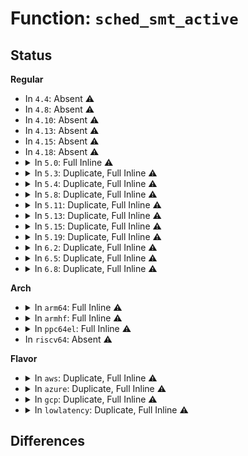 # Function: <code>sched_smt_active</code>

## Status
<b>Regular</b>
<ul>
<li>
In <code>4.4</code>: Absent ⚠️
</li>
<li>
In <code>4.8</code>: Absent ⚠️
</li>
<li>
In <code>4.10</code>: Absent ⚠️
</li>
<li>
In <code>4.13</code>: Absent ⚠️
</li>
<li>
In <code>4.15</code>: Absent ⚠️
</li>
<li>
In <code>4.18</code>: Absent ⚠️
</li>
<li>
<details>
<summary>In <code>5.0</code>: Full Inline ⚠️</summary>

**Collision:** Unique Static

**Inline:** Full

**Transformation:** False

**Instances:**

```
In arch/x86/kernel/cpu/bugs.c (ffffffff81044d3d)
Location: include/linux/sched/smt.h:10
Inline: True
Inline callers:
  - arch/x86/kernel/cpu/bugs.c:l1tf_show_state
  - arch/x86/kernel/cpu/bugs.c:l1tf_show_state
```
</details>
</li>
<li>
<details>
<summary>In <code>5.3</code>: Duplicate, Full Inline ⚠️</summary>

**Collision:** Static Duplication

**Inline:** Full

**Transformation:** False

**Instances:**

```
In arch/x86/kernel/cpu/bugs.c (ffffffff810474be)
Location: include/linux/sched/smt.h:10
Inline: True
```
```
In kernel/cpu.c (ffffffff8109c0d5)
Location: include/linux/sched/smt.h:10
Inline: True
Inline callers:
  - kernel/cpu.c:show_smt_active
```
</details>
</li>
<li>
<details>
<summary>In <code>5.4</code>: Duplicate, Full Inline ⚠️</summary>

**Collision:** Static Duplication

**Inline:** Full

**Transformation:** False

**Instances:**

```
In arch/x86/kernel/cpu/bugs.c (ffffffff81048350)
Location: include/linux/sched/smt.h:10
Inline: True
Inline callers:
  - arch/x86/kernel/cpu/bugs.c:cpu_bugs_smt_update
  - arch/x86/kernel/cpu/bugs.c:cpu_bugs_smt_update
  - arch/x86/kernel/cpu/bugs.c:cpu_bugs_smt_update
  - arch/x86/kernel/cpu/bugs.c:cpu_bugs_smt_update
  - arch/x86/kernel/cpu/bugs.c:cpu_bugs_smt_update
```
```
In kernel/cpu.c (ffffffff810a2655)
Location: include/linux/sched/smt.h:10
Inline: True
Inline callers:
  - kernel/cpu.c:show_smt_active
```
</details>
</li>
<li>
<details>
<summary>In <code>5.8</code>: Duplicate, Full Inline ⚠️</summary>

**Collision:** Static Duplication

**Inline:** Full

**Transformation:** False

**Instances:**

```
In arch/x86/kernel/cpu/bugs.c (ffffffff8104b9f1)
Location: include/linux/sched/smt.h:10
Inline: True
Inline callers:
  - arch/x86/kernel/cpu/bugs.c:tsx_async_abort_show_state
  - arch/x86/kernel/cpu/bugs.c:mds_show_state
  - arch/x86/kernel/cpu/bugs.c:mds_show_state
  - arch/x86/kernel/cpu/bugs.c:l1tf_show_state
  - arch/x86/kernel/cpu/bugs.c:l1tf_show_state
  - arch/x86/kernel/cpu/bugs.c:cpu_bugs_smt_update
  - arch/x86/kernel/cpu/bugs.c:cpu_bugs_smt_update
  - arch/x86/kernel/cpu/bugs.c:cpu_bugs_smt_update
  - arch/x86/kernel/cpu/bugs.c:cpu_bugs_smt_update
  - arch/x86/kernel/cpu/bugs.c:cpu_bugs_smt_update
```
```
In kernel/cpu.c (ffffffff810a9325)
Location: include/linux/sched/smt.h:10
Inline: True
Inline callers:
  - kernel/cpu.c:show_smt_active
```
```
In kernel/sched/topology.c (ffffffff81100f4c)
Location: include/linux/sched/smt.h:10
Inline: True
Inline callers:
  - kernel/sched/topology.c:build_perf_domains
```
</details>
</li>
<li>
<details>
<summary>In <code>5.11</code>: Duplicate, Full Inline ⚠️</summary>

**Collision:** Static Duplication

**Inline:** Full

**Transformation:** False

**Instances:**

```
In arch/x86/kernel/cpu/bugs.c (ffffffff8104af31)
Location: include/linux/sched/smt.h:10
Inline: True
Inline callers:
  - arch/x86/kernel/cpu/bugs.c:tsx_async_abort_show_state
  - arch/x86/kernel/cpu/bugs.c:mds_show_state
  - arch/x86/kernel/cpu/bugs.c:mds_show_state
  - arch/x86/kernel/cpu/bugs.c:l1tf_show_state
  - arch/x86/kernel/cpu/bugs.c:l1tf_show_state
  - arch/x86/kernel/cpu/bugs.c:cpu_bugs_smt_update
  - arch/x86/kernel/cpu/bugs.c:cpu_bugs_smt_update
  - arch/x86/kernel/cpu/bugs.c:cpu_bugs_smt_update
  - arch/x86/kernel/cpu/bugs.c:cpu_bugs_smt_update
  - arch/x86/kernel/cpu/bugs.c:cpu_bugs_smt_update
```
```
In kernel/cpu.c (ffffffff810a4d75)
Location: include/linux/sched/smt.h:10
Inline: True
Inline callers:
  - kernel/cpu.c:show_smt_active
```
```
In kernel/sched/topology.c (ffffffff810ffaa0)
Location: include/linux/sched/smt.h:10
Inline: True
Inline callers:
  - kernel/sched/topology.c:build_perf_domains
```
</details>
</li>
<li>
<details>
<summary>In <code>5.13</code>: Duplicate, Full Inline ⚠️</summary>

**Collision:** Static Duplication

**Inline:** Full

**Transformation:** False

**Instances:**

```
In arch/x86/kernel/cpu/bugs.c (ffffffff8104c811)
Location: include/linux/sched/smt.h:10
Inline: True
Inline callers:
  - arch/x86/kernel/cpu/bugs.c:tsx_async_abort_show_state
  - arch/x86/kernel/cpu/bugs.c:mds_show_state
  - arch/x86/kernel/cpu/bugs.c:mds_show_state
  - arch/x86/kernel/cpu/bugs.c:l1tf_show_state
  - arch/x86/kernel/cpu/bugs.c:l1tf_show_state
  - arch/x86/kernel/cpu/bugs.c:cpu_bugs_smt_update
  - arch/x86/kernel/cpu/bugs.c:cpu_bugs_smt_update
  - arch/x86/kernel/cpu/bugs.c:cpu_bugs_smt_update
  - arch/x86/kernel/cpu/bugs.c:cpu_bugs_smt_update
  - arch/x86/kernel/cpu/bugs.c:cpu_bugs_smt_update
```
```
In kernel/cpu.c (ffffffff810a5a75)
Location: include/linux/sched/smt.h:10
Inline: True
Inline callers:
  - kernel/cpu.c:show_smt_active
```
```
In kernel/sched/fair.c (ffffffff810ec0a1)
Location: include/linux/sched/smt.h:10
Inline: True
Inline callers:
  - kernel/sched/fair.c:select_idle_sibling
```
```
In kernel/sched/topology.c (ffffffff81101ee0)
Location: include/linux/sched/smt.h:10
Inline: True
Inline callers:
  - kernel/sched/topology.c:build_perf_domains
```
</details>
</li>
<li>
<details>
<summary>In <code>5.15</code>: Duplicate, Full Inline ⚠️</summary>

**Collision:** Static Duplication

**Inline:** Full

**Transformation:** False

**Instances:**

```
In arch/x86/kernel/cpu/bugs.c (ffffffff81053cf1)
Location: include/linux/sched/smt.h:10
Inline: True
Inline callers:
  - arch/x86/kernel/cpu/bugs.c:spectre_v2_show_state
  - arch/x86/kernel/cpu/bugs.c:tsx_async_abort_show_state
  - arch/x86/kernel/cpu/bugs.c:mds_show_state
  - arch/x86/kernel/cpu/bugs.c:mds_show_state
  - arch/x86/kernel/cpu/bugs.c:l1tf_show_state
  - arch/x86/kernel/cpu/bugs.c:l1tf_show_state
  - arch/x86/kernel/cpu/bugs.c:cpu_bugs_smt_update
  - arch/x86/kernel/cpu/bugs.c:cpu_bugs_smt_update
  - arch/x86/kernel/cpu/bugs.c:cpu_bugs_smt_update
  - arch/x86/kernel/cpu/bugs.c:cpu_bugs_smt_update
  - arch/x86/kernel/cpu/bugs.c:cpu_bugs_smt_update
  - arch/x86/kernel/cpu/bugs.c:cpu_bugs_smt_update
  - arch/x86/kernel/cpu/bugs.c:unpriv_ebpf_notify
```
```
In kernel/cpu.c (ffffffff810b72d5)
Location: include/linux/sched/smt.h:10
Inline: True
Inline callers:
  - kernel/cpu.c:active_show
```
```
In kernel/sched/fair.c (ffffffff81104674)
Location: include/linux/sched/smt.h:10
Inline: True
Inline callers:
  - kernel/sched/fair.c:select_idle_sibling
```
```
In kernel/sched/topology.c (ffffffff8111e857)
Location: include/linux/sched/smt.h:10
Inline: True
Inline callers:
  - kernel/sched/topology.c:build_perf_domains
```
</details>
</li>
<li>
<details>
<summary>In <code>5.19</code>: Duplicate, Full Inline ⚠️</summary>

**Collision:** Static Duplication

**Inline:** Full

**Transformation:** False

**Instances:**

```
In arch/x86/kernel/cpu/bugs.c (ffffffff8105f856)
Location: include/linux/sched/smt.h:10
Inline: True
Inline callers:
  - arch/x86/kernel/cpu/bugs.c:retbleed_show_state
  - arch/x86/kernel/cpu/bugs.c:spectre_v2_show_state
  - arch/x86/kernel/cpu/bugs.c:mmio_stale_data_show_state
  - arch/x86/kernel/cpu/bugs.c:tsx_async_abort_show_state
  - arch/x86/kernel/cpu/bugs.c:mds_show_state
  - arch/x86/kernel/cpu/bugs.c:mds_show_state
  - arch/x86/kernel/cpu/bugs.c:l1tf_show_state
  - arch/x86/kernel/cpu/bugs.c:l1tf_show_state
  - arch/x86/kernel/cpu/bugs.c:cpu_bugs_smt_update
  - arch/x86/kernel/cpu/bugs.c:cpu_bugs_smt_update
  - arch/x86/kernel/cpu/bugs.c:cpu_bugs_smt_update
  - arch/x86/kernel/cpu/bugs.c:cpu_bugs_smt_update
  - arch/x86/kernel/cpu/bugs.c:cpu_bugs_smt_update
  - arch/x86/kernel/cpu/bugs.c:cpu_bugs_smt_update
  - arch/x86/kernel/cpu/bugs.c:cpu_bugs_smt_update
  - arch/x86/kernel/cpu/bugs.c:unpriv_ebpf_notify
```
```
In kernel/cpu.c (ffffffff810cda75)
Location: include/linux/sched/smt.h:10
Inline: True
Inline callers:
  - kernel/cpu.c:active_show
```
```
In kernel/sched/fair.c (ffffffff81121b0f)
Location: include/linux/sched/smt.h:10
Inline: True
Inline callers:
  - kernel/sched/fair.c:select_idle_sibling
```
```
In kernel/sched/build_utility.c (ffffffff81142ed7)
Location: include/linux/sched/smt.h:10
Inline: True
Inline callers:
  - kernel/sched/build_utility.c:build_perf_domains
```
```
In drivers/idle/intel_idle.c (ffffffff81f29365)
Location: include/linux/sched/smt.h:10
Inline: True
Inline callers:
  - drivers/idle/intel_idle.c:intel_idle_ibrs
```
</details>
</li>
<li>
<details>
<summary>In <code>6.2</code>: Duplicate, Full Inline ⚠️</summary>

**Collision:** Static Duplication

**Inline:** Full

**Transformation:** False

**Instances:**

```
In arch/x86/kernel/cpu/bugs.c (ffffffff8106e146)
Location: include/linux/sched/smt.h:10
Inline: True
Inline callers:
  - arch/x86/kernel/cpu/bugs.c:retbleed_show_state
  - arch/x86/kernel/cpu/bugs.c:spectre_v2_show_state
  - arch/x86/kernel/cpu/bugs.c:mmio_stale_data_show_state
  - arch/x86/kernel/cpu/bugs.c:tsx_async_abort_show_state
  - arch/x86/kernel/cpu/bugs.c:mds_show_state
  - arch/x86/kernel/cpu/bugs.c:mds_show_state
  - arch/x86/kernel/cpu/bugs.c:l1tf_show_state
  - arch/x86/kernel/cpu/bugs.c:l1tf_show_state
  - arch/x86/kernel/cpu/bugs.c:cpu_bugs_smt_update
  - arch/x86/kernel/cpu/bugs.c:cpu_bugs_smt_update
  - arch/x86/kernel/cpu/bugs.c:cpu_bugs_smt_update
  - arch/x86/kernel/cpu/bugs.c:cpu_bugs_smt_update
  - arch/x86/kernel/cpu/bugs.c:cpu_bugs_smt_update
  - arch/x86/kernel/cpu/bugs.c:cpu_bugs_smt_update
  - arch/x86/kernel/cpu/bugs.c:cpu_bugs_smt_update
  - arch/x86/kernel/cpu/bugs.c:unpriv_ebpf_notify
```
```
In kernel/cpu.c (ffffffff810ebba5)
Location: include/linux/sched/smt.h:10
Inline: True
Inline callers:
  - kernel/cpu.c:active_show
```
```
In kernel/sched/fair.c (ffffffff8114d4d4)
Location: include/linux/sched/smt.h:10
Inline: True
Inline callers:
  - kernel/sched/fair.c:select_idle_sibling
```
```
In kernel/sched/build_utility.c (ffffffff8117041f)
Location: include/linux/sched/smt.h:10
Inline: True
Inline callers:
  - kernel/sched/build_utility.c:build_perf_domains
```
```
In drivers/idle/intel_idle.c (ffffffff820d5175)
Location: include/linux/sched/smt.h:10
Inline: True
Inline callers:
  - drivers/idle/intel_idle.c:intel_idle_ibrs
```
</details>
</li>
<li>
<details>
<summary>In <code>6.5</code>: Duplicate, Full Inline ⚠️</summary>

**Collision:** Static Duplication

**Inline:** Full

**Transformation:** False

**Instances:**

```
In arch/x86/kernel/cpu/bugs.c (ffffffff81070fd6)
Location: include/linux/sched/smt.h:10
Inline: True
Inline callers:
  - arch/x86/kernel/cpu/bugs.c:cpu_show_mmio_stale_data
  - arch/x86/kernel/cpu/bugs.c:cpu_show_mmio_stale_data
  - arch/x86/kernel/cpu/bugs.c:retbleed_show_state
  - arch/x86/kernel/cpu/bugs.c:spectre_v2_show_state
  - arch/x86/kernel/cpu/bugs.c:tsx_async_abort_show_state
  - arch/x86/kernel/cpu/bugs.c:mds_show_state
  - arch/x86/kernel/cpu/bugs.c:mds_show_state
  - arch/x86/kernel/cpu/bugs.c:l1tf_show_state
  - arch/x86/kernel/cpu/bugs.c:l1tf_show_state
  - arch/x86/kernel/cpu/bugs.c:cpu_bugs_smt_update
  - arch/x86/kernel/cpu/bugs.c:cpu_bugs_smt_update
  - arch/x86/kernel/cpu/bugs.c:cpu_bugs_smt_update
  - arch/x86/kernel/cpu/bugs.c:cpu_bugs_smt_update
  - arch/x86/kernel/cpu/bugs.c:cpu_bugs_smt_update
  - arch/x86/kernel/cpu/bugs.c:cpu_bugs_smt_update
  - arch/x86/kernel/cpu/bugs.c:cpu_bugs_smt_update
  - arch/x86/kernel/cpu/bugs.c:unpriv_ebpf_notify
```
```
In kernel/cpu.c (ffffffff810f7885)
Location: include/linux/sched/smt.h:10
Inline: True
Inline callers:
  - kernel/cpu.c:active_show
```
```
In kernel/sched/fair.c (ffffffff81154255)
Location: include/linux/sched/smt.h:10
Inline: True
Inline callers:
  - kernel/sched/fair.c:sched_use_asym_prio
  - kernel/sched/fair.c:select_idle_sibling
```
```
In kernel/sched/build_utility.c (ffffffff8118002f)
Location: include/linux/sched/smt.h:10
Inline: True
Inline callers:
  - kernel/sched/build_utility.c:build_perf_domains
```
```
In drivers/idle/intel_idle.c (ffffffff821437d0)
Location: include/linux/sched/smt.h:10
Inline: True
Inline callers:
  - drivers/idle/intel_idle.c:intel_idle_ibrs
```
</details>
</li>
<li>
<details>
<summary>In <code>6.8</code>: Duplicate, Full Inline ⚠️</summary>

**Collision:** Static Duplication

**Inline:** Full

**Transformation:** False

**Instances:**

```
In arch/x86/kernel/cpu/bugs.c (ffffffff81076cd6)
Location: include/linux/sched/smt.h:10
Inline: True
Inline callers:
  - arch/x86/kernel/cpu/bugs.c:retbleed_show_state
  - arch/x86/kernel/cpu/bugs.c:spectre_v2_show_state
  - arch/x86/kernel/cpu/bugs.c:tsx_async_abort_show_state
  - arch/x86/kernel/cpu/bugs.c:mds_show_state
  - arch/x86/kernel/cpu/bugs.c:mds_show_state
  - arch/x86/kernel/cpu/bugs.c:l1tf_show_state
  - arch/x86/kernel/cpu/bugs.c:l1tf_show_state
  - arch/x86/kernel/cpu/bugs.c:cpu_bugs_smt_update
  - arch/x86/kernel/cpu/bugs.c:cpu_bugs_smt_update
  - arch/x86/kernel/cpu/bugs.c:cpu_bugs_smt_update
  - arch/x86/kernel/cpu/bugs.c:cpu_bugs_smt_update
  - arch/x86/kernel/cpu/bugs.c:cpu_bugs_smt_update
  - arch/x86/kernel/cpu/bugs.c:cpu_bugs_smt_update
  - arch/x86/kernel/cpu/bugs.c:cpu_bugs_smt_update
  - arch/x86/kernel/cpu/bugs.c:unpriv_ebpf_notify
```
```
In kernel/cpu.c (ffffffff81100c35)
Location: include/linux/sched/smt.h:10
Inline: True
Inline callers:
  - kernel/cpu.c:active_show
```
```
In kernel/sched/fair.c (ffffffff81161a25)
Location: include/linux/sched/smt.h:10
Inline: True
Inline callers:
  - kernel/sched/fair.c:sched_use_asym_prio
  - kernel/sched/fair.c:select_idle_sibling
```
```
In kernel/sched/build_utility.c (ffffffff8118ed60)
Location: include/linux/sched/smt.h:10
Inline: True
Inline callers:
  - kernel/sched/build_utility.c:sched_is_eas_possible
```
```
In drivers/idle/intel_idle.c (ffffffff82225ee0)
Location: include/linux/sched/smt.h:10
Inline: True
Inline callers:
  - drivers/idle/intel_idle.c:intel_idle_ibrs
```
</details>
</li>
</ul>
<b>Arch</b>
<ul>
<li>
<details>
<summary>In <code>arm64</code>: Full Inline ⚠️</summary>

**Collision:** Unique Static

**Inline:** Full

**Transformation:** False

**Instances:**

```
In kernel/cpu.c (ffff8000100f77d8)
Location: include/linux/sched/smt.h:10
Inline: True
Inline callers:
  - kernel/cpu.c:show_smt_active
```
</details>
</li>
<li>
<details>
<summary>In <code>armhf</code>: Full Inline ⚠️</summary>

**Collision:** Unique Static

**Inline:** Full

**Transformation:** False

**Instances:**

```
In kernel/cpu.c (0)
Location: include/linux/sched/smt.h:15
Inline: True
```
</details>
</li>
<li>
<details>
<summary>In <code>ppc64el</code>: Full Inline ⚠️</summary>

**Collision:** Unique Static

**Inline:** Full

**Transformation:** False

**Instances:**

```
In kernel/cpu.c (c00000000013df7c)
Location: include/linux/sched/smt.h:10
Inline: True
Inline callers:
  - kernel/cpu.c:show_smt_active
```
</details>
</li>
<li>
In <code>riscv64</code>: Absent ⚠️
</li>
</ul>
<b>Flavor</b>
<ul>
<li>
<details>
<summary>In <code>aws</code>: Duplicate, Full Inline ⚠️</summary>

**Collision:** Static Duplication

**Inline:** Full

**Transformation:** False

**Instances:**

```
In arch/x86/kernel/cpu/bugs.c (ffffffff810484c0)
Location: include/linux/sched/smt.h:10
Inline: True
Inline callers:
  - arch/x86/kernel/cpu/bugs.c:cpu_bugs_smt_update
  - arch/x86/kernel/cpu/bugs.c:cpu_bugs_smt_update
  - arch/x86/kernel/cpu/bugs.c:cpu_bugs_smt_update
  - arch/x86/kernel/cpu/bugs.c:cpu_bugs_smt_update
  - arch/x86/kernel/cpu/bugs.c:cpu_bugs_smt_update
```
```
In kernel/cpu.c (ffffffff8109bf75)
Location: include/linux/sched/smt.h:10
Inline: True
Inline callers:
  - kernel/cpu.c:show_smt_active
```
</details>
</li>
<li>
<details>
<summary>In <code>azure</code>: Duplicate, Full Inline ⚠️</summary>

**Collision:** Static Duplication

**Inline:** Full

**Transformation:** False

**Instances:**

```
In arch/x86/kernel/cpu/bugs.c (ffffffff81037820)
Location: include/linux/sched/smt.h:10
Inline: True
Inline callers:
  - arch/x86/kernel/cpu/bugs.c:cpu_bugs_smt_update
  - arch/x86/kernel/cpu/bugs.c:cpu_bugs_smt_update
  - arch/x86/kernel/cpu/bugs.c:cpu_bugs_smt_update
  - arch/x86/kernel/cpu/bugs.c:cpu_bugs_smt_update
  - arch/x86/kernel/cpu/bugs.c:cpu_bugs_smt_update
```
```
In kernel/cpu.c (ffffffff8108a9a5)
Location: include/linux/sched/smt.h:10
Inline: True
Inline callers:
  - kernel/cpu.c:show_smt_active
```
</details>
</li>
<li>
<details>
<summary>In <code>gcp</code>: Duplicate, Full Inline ⚠️</summary>

**Collision:** Static Duplication

**Inline:** Full

**Transformation:** False

**Instances:**

```
In arch/x86/kernel/cpu/bugs.c (ffffffff81048300)
Location: include/linux/sched/smt.h:10
Inline: True
Inline callers:
  - arch/x86/kernel/cpu/bugs.c:cpu_bugs_smt_update
  - arch/x86/kernel/cpu/bugs.c:cpu_bugs_smt_update
  - arch/x86/kernel/cpu/bugs.c:cpu_bugs_smt_update
  - arch/x86/kernel/cpu/bugs.c:cpu_bugs_smt_update
  - arch/x86/kernel/cpu/bugs.c:cpu_bugs_smt_update
```
```
In kernel/cpu.c (ffffffff8109bf25)
Location: include/linux/sched/smt.h:10
Inline: True
Inline callers:
  - kernel/cpu.c:show_smt_active
```
</details>
</li>
<li>
<details>
<summary>In <code>lowlatency</code>: Duplicate, Full Inline ⚠️</summary>

**Collision:** Static Duplication

**Inline:** Full

**Transformation:** False

**Instances:**

```
In arch/x86/kernel/cpu/bugs.c (ffffffff81049710)
Location: include/linux/sched/smt.h:10
Inline: True
Inline callers:
  - arch/x86/kernel/cpu/bugs.c:cpu_bugs_smt_update
  - arch/x86/kernel/cpu/bugs.c:cpu_bugs_smt_update
  - arch/x86/kernel/cpu/bugs.c:cpu_bugs_smt_update
  - arch/x86/kernel/cpu/bugs.c:cpu_bugs_smt_update
  - arch/x86/kernel/cpu/bugs.c:cpu_bugs_smt_update
```
```
In kernel/cpu.c (ffffffff810a3b25)
Location: include/linux/sched/smt.h:10
Inline: True
Inline callers:
  - kernel/cpu.c:show_smt_active
```
</details>
</li>
</ul>

## Differences
